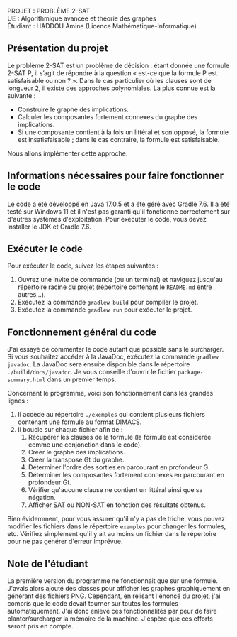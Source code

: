 PROJET : PROBLÈME 2-SAT<br>
UE : Algorithmique avancée et théorie des graphes<br>
Étudiant : HADDOU Amine (Licence Mathématique-Informatique)<br>

## Présentation du projet
Le problème 2-SAT est un problème de décision : étant donnée une formule 2-SAT P, il s’agit de répondre à la question « est-ce que la formule P est satisfaisable ou non ? ». Dans le cas particulier où les clauses sont de longueur 2, il existe des approches polynomiales. La plus connue est la suivante :
- Construire le graphe des implications.
- Calculer les composantes fortement connexes du graphe des implications.
- Si une composante contient à la fois un littéral et son opposé, la formule est insatisfaisable ; dans le cas contraire, la formule est satisfaisable.

Nous allons implémenter cette approche.

## Informations nécessaires pour faire fonctionner le code
Le code a été développé en Java 17.0.5 et a été géré avec Gradle 7.6. Il a été testé sur Windows 11 et il n'est pas garanti qu'il fonctionne correctement sur d'autres systèmes d'exploitation. Pour exécuter le code, vous devez installer le JDK et Gradle 7.6.

## Exécuter le code
Pour exécuter le code, suivez les étapes suivantes :
1. Ouvrez une invite de commande (ou un terminal) et naviguez jusqu'au répertoire racine du projet (répertoire contenant le <code>README.md</code> entre autres...).
2. Exécutez la commande `gradlew build` pour compiler le projet.
3. Exécutez la commande `gradlew run` pour exécuter le projet.

## Fonctionnement général du code
J'ai essayé de commenter le code autant que possible sans le surcharger. Si vous souhaitez accéder à la JavaDoc, exécutez la commande `gradlew javadoc`. La JavaDoc sera ensuite disponible dans le répertoire `./build/docs/javadoc`. Je vous conseille d'ouvrir le fichier `package-summary.html` dans un premier temps.

Concernant le programme, voici son fonctionnement dans les grandes lignes :
1. Il accède au répertoire `./exemples` qui contient plusieurs fichiers contenant une formule au format DIMACS.
2. Il boucle sur chaque fichier afin de :
    1. Récupérer les clauses de la formule (la formule est considérée comme une conjonction dans le code).
    2. Créer le graphe des implications.
    3. Créer la transpose Gt du graphe.
    4. Déterminer l'ordre des sorties en parcourant en profondeur G.
    5. Déterminer les composantes fortement connexes en parcourant en profondeur Gt.
    6. Vérifier qu'aucune clause ne contient un littéral ainsi que sa négation.
    7. Afficher SAT ou NON-SAT en fonction des résultats obtenus.

Bien évidemment, pour vous assurer qu'il n'y a pas de triche, vous pouvez modifier les fichiers dans le répertoire `exemples` pour changer les formules, etc. Vérifiez simplement qu'il y ait au moins un fichier dans le répertoire pour ne pas générer d'erreur imprévue.

## Note de l'étudiant
La première version du programme ne fonctionnait que sur une formule. J'avais alors ajouté des classes pour afficher les graphes graphiquement en générant des fichiers PNG. Cependant, en relisant l'énoncé du projet, j'ai compris que le code devait tourner sur toutes les formules automatiquement. J'ai donc enlevé ces fonctionnalités par peur de faire planter/surcharger la mémoire de la machine. J'espère que ces efforts seront pris en compte.